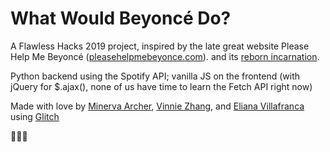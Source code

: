 What Would Beyoncé Do?
======================

A Flawless Hacks 2019 project, inspired by the late great website Please Help Me Beyoncé ([pleasehelpmebeyonce.com](http://pleasehelpmebeyonce.com)). 
and its [reborn incarnation](http://www.pleasehelpmebeyonce.annaro.se/).

Python backend using the Spotify API; vanilla JS on the frontend (with jQuery for $.ajax(), none of us have time to learn the Fetch API right now)


Made with love by [Minerva Archer](https://glitch.com/@MinervaArcher), [Vinnie Zhang](https://glitch.com/@vinniezhang), and [Eliana Villafranca](https://glitch.com/@evillafr) using [Glitch](https://glitch.com/)

🐝🐝🐝
